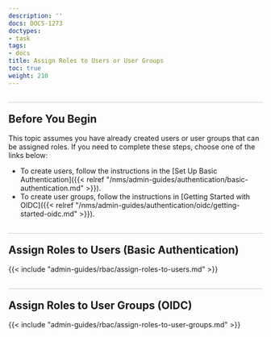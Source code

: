 ```yaml
---
description: ''
docs: DOCS-1273
doctypes:
- task
tags:
- docs
title: Assign Roles to Users or User Groups
toc: true
weight: 210
---
```


<style>
h2 {
  border-top: 1px solid #ccc;
  padding-top:20px;
}
</style>

## Before You Begin

This topic assumes you have already created users or user groups that can be assigned roles. If you need to complete these steps, choose one of the links below:

- To create users, follow the instructions in the [Set Up Basic Authentication]({{< relref "/nms/admin-guides/authentication/basic-authentication.md" >}}).
- To create user groups, follow the instructions in [Getting Started with OIDC]({{< relref "/nms/admin-guides/authentication/oidc/getting-started-oidc.md" >}}).


## Assign Roles to Users (Basic Authentication)

{{< include "admin-guides/rbac/assign-roles-to-users.md" >}}

## Assign Roles to User Groups (OIDC)

{{< include "admin-guides/rbac/assign-roles-to-user-groups.md" >}}
